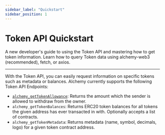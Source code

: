 ```yaml
---
sidebar_label: "Quickstart"
sidebar_position: 1
---
```


# Token API Quickstart

A new developer's guide to using the Token API and mastering how to get token information. Learn how to query Token data using alchemy-web3 (recommended), fetch, or axios.

---

With the Token API, you can easily request information on specific tokens such as metadata or balances. Alchemy currently supports the following Token API Endpoints:

- [`alchemy_getTokenAllowance`](https://www.alchemy.com): Returns the amount which the sender is allowed to withdraw from the owner.
- `alchemy_getTokenBalances`: Returns ERC20 token balances for all tokens the given address has ever transacted in with. Optionally accepts a list of contracts.
- `alchemy_getTokenMetadata`: Returns metadata (name, symbol, decimals, logo) for a given token contract address.
